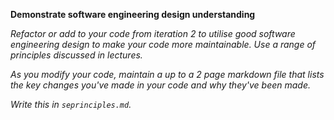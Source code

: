 **Demonstrate software engineering design understanding**

_Refactor or add to your code from iteration 2 to utilise good software engineering design to make your code more maintainable. Use a range of principles discussed in lectures._

_As you modify your code, maintain a up to a 2 page markdown file that lists the key changes you've made in your code and why they've been made._

_Write this in `seprinciples.md`._
